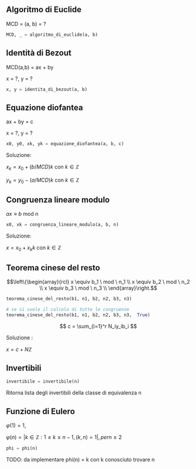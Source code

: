 
## Algoritmo di Euclide

MCD = (a, b) = ?

``` python
MCD, _ = algoritmo_di_euclide(a, b)
```

## Identità di Bezout

MCD(a,b) = ax + by

x = ?, y = ?

``` python
x, y = identita_di_bezout(a, b)
```

## Equazione diofantea

ax + by = c

x = ?, y = ?

``` python
x0, y0, xk, yk = equazione_diofantea(a, b, c)
```
Soluzione:

$x_k = x_0 + (b/MCD)k$ con $k \in \mathbb{Z}$

$y_k = y_0 - (a/MCD)k$ con $k \in \mathbb{Z}$


## Congruenza lineare modulo

$ax \equiv b$ mod n

``` python
x0, xk = congruenza_lineare_modulo(a, b, n)
```
Soluzione:

$x = x_0 + x_kk$ con $k \in \mathbb{Z}$

## Teorema cinese del resto

$$\left\{\begin{array}{rcl} 
x \equiv b_1 \ mod \ n_1 \\ 
x \equiv b_2 \ mod \ n_2 \\ 
x \equiv b_3 \ mod \ n_3 \\ 
\end{array}\right.$$

``` python
teorema_cinese_del_resto(b1, n1, b2, n2, b3, n3)

# se si vuole il calcolo di tutte le congruenze
teorema_cinese_del_resto(b1, n1, b2, n2, b3, n3,  True)
```
$$
c = \sum_{i=1}^r N_iy_ib_i
$$

Soluzione :

$x = c + N\mathbb{Z}$ 

## Invertibili 

``` python
invertibile = invertibile(n)
```
Ritorna lista degli invertibili della classe di equivalenza n

## Funzione di Eulero
$\varphi(1) = 1,$

$\varphi(n)=|{k \in\mathbb{Z} : 1 \leq k \leq n−1, (k,n)=1}|,per n \geq 2$

``` python
phi = phi(n)
```

TODO: da implementare
phi(n) = k con k conosciuto trovare n
